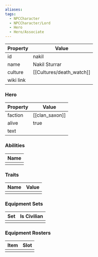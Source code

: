 ```yaml
---
aliases: 
tags:
  - NPCCharacter
  - NPCCharacter/Lord
  - Hero
  - Hero/Associate
---
```


| Property  | Value           |
| :-------- | --------------- |
| id        | nakil           |
| name      | Nakil Sturrar   |
| culture   | [[Cultures/death_watch]] |
| wiki link |                 |
### Hero
| Property | Value          |
| -------- | -------------- |
| faction  | [[clan_saxon]] |
| alive    | true           |
| text     |                |

### Abilities
| Name |
| :--: |
|      |

### Traits
| Name | Value |
| ---- | ----- |
|      |       |

### Equipment Sets
| Set | Is Civilian |
| --- | ----------- |
|     |             |

### Equipment Rosters
| Item | Slot |
| ---- | ---- |
|      |      |
